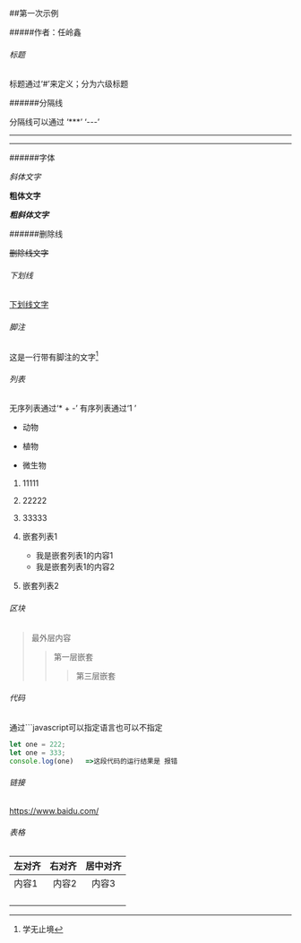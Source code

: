 ##第一次示例

#####作者：任岭鑫

###### 标题

标题通过‘#’来定义；分为六级标题

######分隔线

分隔线可以通过  ‘***’  ‘---’

***

---

######字体

*斜体文字*

**粗体文字**

***粗斜体文字***

######删除线

~~删除线文字~~

###### 下划线

<u>下划线文字</u>

###### 脚注

这是一行带有脚注的文字[^RUNOOB]

[^RUNOOB]:学无止境

###### 列表

无序列表通过‘* + -’  有序列表通过‘1 ’ 

* 动物

* 植物

* 微生物

1. 11111

2. 22222

3. 33333

1. 嵌套列表1
   * 我是嵌套列表1的内容1
   * 我是嵌套列表1的内容2
2. 嵌套列表2

###### 区块



> 最外层内容
>
> > 第一层嵌套
> >
> > > 第三层嵌套



###### 代码

通过```javascript可以指定语言也可以不指定

```javascript
let one = 222;
let one = 333;
console.log(one)   =>这段代码的运行结果是 报错
```

###### 链接

 https://www.baidu.com/

###### 表格

| 左对齐 | 右对齐 | 居中对齐 |
| :----- | -----: | :------: |
| 内容1  |  内容2 |  内容3   |
|        |        |          |
|        |        |          |
|        |        |          |
|        |        |          |





























[^RUNOOB]: 